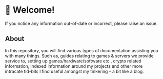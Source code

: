 # 📘 Welcome!
If you notice any information out-of-date or incorrect, please raise an issue.

## About
In this repository, you will find various types of documentation assisting you with many things. Such as, guides relating to games & servers we provide service to, setting up games/hardware/software etc., crypto related information, indexed information around my projects and other more intracate tid-bits I find useful amongst my tinkering - a bit like a blog.
